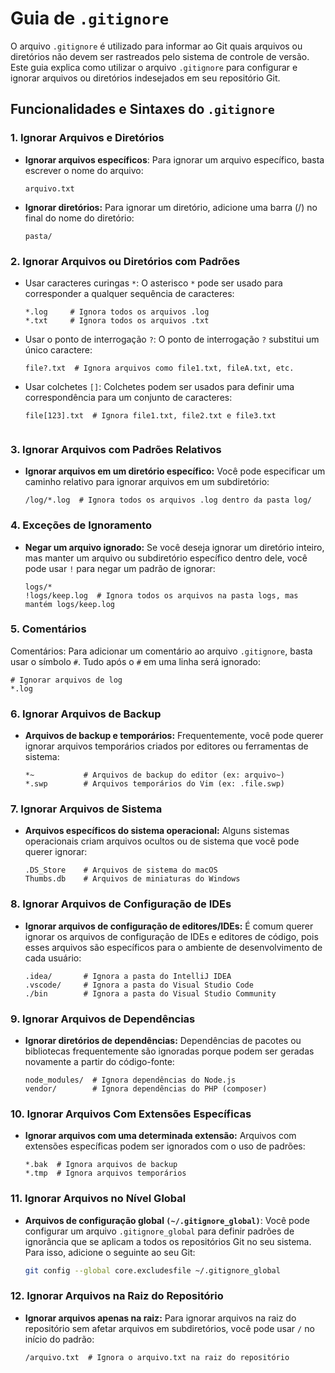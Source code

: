 # Guia de `.gitignore`

O arquivo `.gitignore` é utilizado para informar ao Git quais arquivos ou diretórios não devem ser rastreados pelo sistema de controle de versão. Este guia explica como utilizar o arquivo `.gitignore` para configurar e ignorar arquivos ou diretórios indesejados em seu repositório Git.

## Funcionalidades e Sintaxes do `.gitignore`

### 1. Ignorar Arquivos e Diretórios

- **Ignorar arquivos específicos**: 
  Para ignorar um arquivo específico, basta escrever o nome do arquivo:

  ```gitignore
  arquivo.txt

- **Ignorar diretórios:** Para ignorar um diretório, adicione uma barra (/) no final do nome do diretório:

    ```gitignore
    pasta/

### 2. Ignorar Arquivos ou Diretórios com Padrões

- Usar caracteres curingas ```*```: O asterisco ```*``` pode ser usado para corresponder a qualquer sequência de caracteres:

    ```gitignore
    *.log     # Ignora todos os arquivos .log
    *.txt     # Ignora todos os arquivos .txt

- Usar o ponto de interrogação ```?```: O ponto de interrogação ```?``` substitui um único caractere:

    ```gitignore
    file?.txt  # Ignora arquivos como file1.txt, fileA.txt, etc.

- Usar colchetes ```[]```: Colchetes podem ser usados para definir uma correspondência para um conjunto de caracteres:

    ```gitignore
    file[123].txt  # Ignora file1.txt, file2.txt e file3.txt


### 3. Ignorar Arquivos com Padrões Relativos

- **Ignorar arquivos em um diretório específico:** Você pode especificar um caminho relativo para ignorar arquivos em um subdiretório:

    ```gitignore
    /log/*.log  # Ignora todos os arquivos .log dentro da pasta log/

### 4. Exceções de Ignoramento

- **Negar um arquivo ignorado:** Se você deseja ignorar um diretório inteiro, mas manter um arquivo ou subdiretório específico dentro dele, você pode usar ```!``` para negar um padrão de ignorar:

    ```gitignore
    logs/*
    !logs/keep.log  # Ignora todos os arquivos na pasta logs, mas mantém logs/keep.log

### 5. Comentários
Comentários: Para adicionar um comentário ao arquivo ```.gitignore```, basta usar o símbolo ```#```. Tudo após o ```#``` em uma linha será ignorado:
    
    # Ignorar arquivos de log
    *.log

### 6. Ignorar Arquivos de Backup

- **Arquivos de backup e temporários:** Frequentemente, você pode querer ignorar arquivos temporários criados por editores ou ferramentas de sistema:

    ```gitignore
    *~           # Arquivos de backup do editor (ex: arquivo~)
    *.swp        # Arquivos temporários do Vim (ex: .file.swp)

### 7. Ignorar Arquivos de Sistema

- **Arquivos específicos do sistema operacional:** Alguns sistemas operacionais criam arquivos ocultos ou de sistema que você pode querer ignorar:

    ```gitignore
    .DS_Store    # Arquivos de sistema do macOS
    Thumbs.db    # Arquivos de miniaturas do Windows

### 8. Ignorar Arquivos de Configuração de IDEs

- **Ignorar arquivos de configuração de editores/IDEs:** É comum querer ignorar os arquivos de configuração de IDEs e editores de código, pois esses arquivos são específicos para o ambiente de desenvolvimento de cada usuário:

    ```gitignore
    .idea/       # Ignora a pasta do IntelliJ IDEA
    .vscode/     # Ignora a pasta do Visual Studio Code
    ./bin        # Ignora a pasta do Visual Studio Community

### 9. Ignorar Arquivos de Dependências

- **Ignorar diretórios de dependências:** Dependências de pacotes ou bibliotecas frequentemente são ignoradas porque podem ser geradas novamente a partir do código-fonte:

    ```gitignore
    node_modules/  # Ignora dependências do Node.js
    vendor/        # Ignora dependências do PHP (composer)

### 10. Ignorar Arquivos Com Extensões Específicas
- **Ignorar arquivos com uma determinada extensão:** Arquivos com extensões específicas podem ser ignorados com o uso de padrões:

    ```gitignore
    *.bak  # Ignora arquivos de backup
    *.tmp  # Ignora arquivos temporários

### 11. Ignorar Arquivos no Nível Global

- **Arquivos de configuração global ```(~/.gitignore_global)```**: Você pode configurar um arquivo ```.gitignore_global``` para definir padrões de ignorância que se aplicam a todos os repositórios Git no seu sistema. Para isso, adicione o seguinte ao seu Git:

    ```bash
    git config --global core.excludesfile ~/.gitignore_global

### 12. Ignorar Arquivos na Raiz do Repositório

- **Ignorar arquivos apenas na raiz:** Para ignorar arquivos na raiz do repositório sem afetar arquivos em subdiretórios, você pode usar ```/``` no início do padrão:

    ```gitignore
    /arquivo.txt  # Ignora o arquivo.txt na raiz do repositório